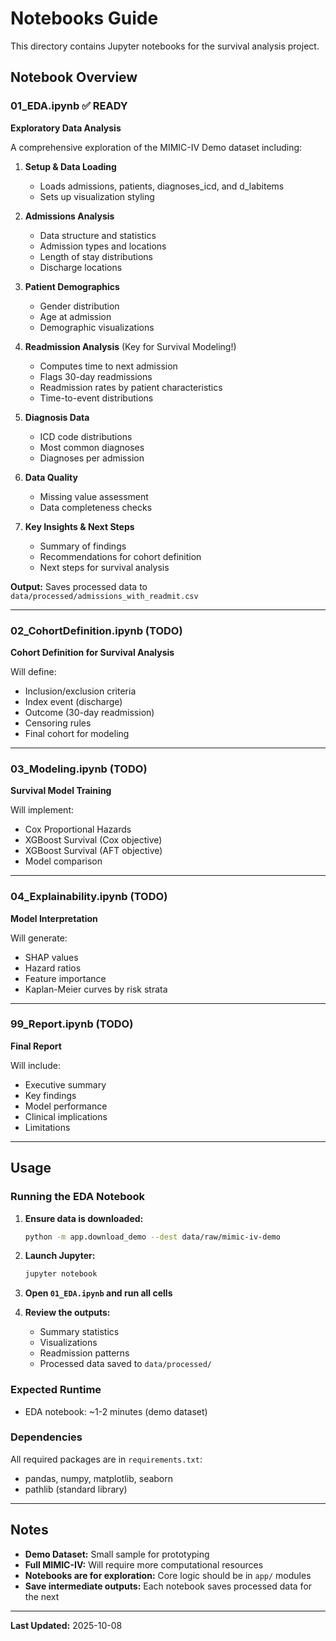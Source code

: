 # Notebooks Guide

This directory contains Jupyter notebooks for the survival analysis project.

## Notebook Overview

### 01_EDA.ipynb ✅ READY
**Exploratory Data Analysis**

A comprehensive exploration of the MIMIC-IV Demo dataset including:

1. **Setup & Data Loading**
   - Loads admissions, patients, diagnoses_icd, and d_labitems
   - Sets up visualization styling

2. **Admissions Analysis**
   - Data structure and statistics
   - Admission types and locations
   - Length of stay distributions
   - Discharge locations

3. **Patient Demographics**
   - Gender distribution
   - Age at admission
   - Demographic visualizations

4. **Readmission Analysis** (Key for Survival Modeling!)
   - Computes time to next admission
   - Flags 30-day readmissions
   - Readmission rates by patient characteristics
   - Time-to-event distributions

5. **Diagnosis Data**
   - ICD code distributions
   - Most common diagnoses
   - Diagnoses per admission

6. **Data Quality**
   - Missing value assessment
   - Data completeness checks

7. **Key Insights & Next Steps**
   - Summary of findings
   - Recommendations for cohort definition
   - Next steps for survival analysis

**Output:** Saves processed data to `data/processed/admissions_with_readmit.csv`

---

### 02_CohortDefinition.ipynb (TODO)
**Cohort Definition for Survival Analysis**

Will define:
- Inclusion/exclusion criteria
- Index event (discharge)
- Outcome (30-day readmission)
- Censoring rules
- Final cohort for modeling

---

### 03_Modeling.ipynb (TODO)
**Survival Model Training**

Will implement:
- Cox Proportional Hazards
- XGBoost Survival (Cox objective)
- XGBoost Survival (AFT objective)
- Model comparison

---

### 04_Explainability.ipynb (TODO)
**Model Interpretation**

Will generate:
- SHAP values
- Hazard ratios
- Feature importance
- Kaplan-Meier curves by risk strata

---

### 99_Report.ipynb (TODO)
**Final Report**

Will include:
- Executive summary
- Key findings
- Model performance
- Clinical implications
- Limitations

---

## Usage

### Running the EDA Notebook

1. **Ensure data is downloaded:**
   ```bash
   python -m app.download_demo --dest data/raw/mimic-iv-demo
   ```

2. **Launch Jupyter:**
   ```bash
   jupyter notebook
   ```

3. **Open `01_EDA.ipynb` and run all cells**

4. **Review the outputs:**
   - Summary statistics
   - Visualizations
   - Readmission patterns
   - Processed data saved to `data/processed/`

### Expected Runtime
- EDA notebook: ~1-2 minutes (demo dataset)

### Dependencies
All required packages are in `requirements.txt`:
- pandas, numpy, matplotlib, seaborn
- pathlib (standard library)

---

## Notes

- **Demo Dataset:** Small sample for prototyping
- **Full MIMIC-IV:** Will require more computational resources
- **Notebooks are for exploration:** Core logic should be in `app/` modules
- **Save intermediate outputs:** Each notebook saves processed data for the next

---

**Last Updated:** 2025-10-08

